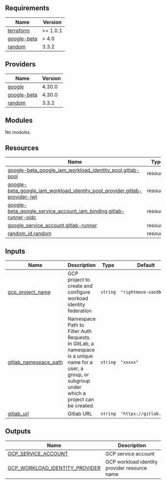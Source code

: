<!-- BEGIN_TF_DOCS -->
## Requirements

| Name | Version |
|------|---------|
| <a name="requirement_terraform"></a> [terraform](#requirement\_terraform) | >= 1.0.1 |
| <a name="requirement_google-beta"></a> [google-beta](#requirement\_google-beta) | > 4.0 |
| <a name="requirement_random"></a> [random](#requirement\_random) | 3.3.2 |

## Providers

| Name | Version |
|------|---------|
| <a name="provider_google"></a> [google](#provider\_google) | 4.30.0 |
| <a name="provider_google-beta"></a> [google-beta](#provider\_google-beta) | 4.30.0 |
| <a name="provider_random"></a> [random](#provider\_random) | 3.3.2 |

## Modules

No modules.

## Resources

| Name | Type |
|------|------|
| [google-beta_google_iam_workload_identity_pool.gitlab-pool](https://registry.terraform.io/providers/hashicorp/google-beta/latest/docs/resources/google_iam_workload_identity_pool) | resource |
| [google-beta_google_iam_workload_identity_pool_provider.gitlab-provider-jwt](https://registry.terraform.io/providers/hashicorp/google-beta/latest/docs/resources/google_iam_workload_identity_pool_provider) | resource |
| [google-beta_google_service_account_iam_binding.gitlab-runner-oidc](https://registry.terraform.io/providers/hashicorp/google-beta/latest/docs/resources/google_service_account_iam_binding) | resource |
| [google_service_account.gitlab-runner](https://registry.terraform.io/providers/hashicorp/google/latest/docs/resources/service_account) | resource |
| [random_id.random](https://registry.terraform.io/providers/hashicorp/random/3.3.2/docs/resources/id) | resource |

## Inputs

| Name | Description | Type | Default | Required |
|------|-------------|------|---------|:--------:|
| <a name="input_gcp_project_name"></a> [gcp\_project\_name](#input\_gcp\_project\_name) | GCP project to create and configure workoad identity federation | `string` | `"rightmove-sandbox"` | no |
| <a name="input_gitlab_namespace_path"></a> [gitlab\_namespace\_path](#input\_gitlab\_namespace\_path) | Namespace Path to Filter Auth Requests. In GitLab, a namespace is a unique name for a user, a group, or subgroup under which a project can be created. | `string` | `"xxxxx"` | no |
| <a name="input_gitlab_url"></a> [gitlab\_url](#input\_gitlab\_url) | Gitlab URL | `string` | `"https://gitlab.com"` | no |

## Outputs

| Name | Description |
|------|-------------|
| <a name="output_GCP_SERVICE_ACCOUNT"></a> [GCP\_SERVICE\_ACCOUNT](#output\_GCP\_SERVICE\_ACCOUNT) | GCP service account |
| <a name="output_GCP_WORKLOAD_IDENTITY_PROVIDER"></a> [GCP\_WORKLOAD\_IDENTITY\_PROVIDER](#output\_GCP\_WORKLOAD\_IDENTITY\_PROVIDER) | GCP workload identity provider resource name |
<!-- END_TF_DOCS -->